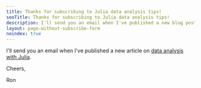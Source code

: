 ```yaml
---
title: Thanks for subscribing to Julia data analysis tips!
seoTitle: Thanks for subscribing to Julia data analysis tips!
description: I'll send you an email when I've published a new blog post on data analysis with Julia.
layout: page-without-subscribe-form
noindex: true
---
```


I'll send you an email when I've published a new article on [data analysis with Julia](/julia/).

Cheers,

Ron
